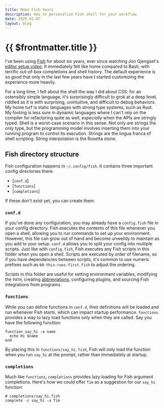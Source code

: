 ```yaml
---
title: Make Fish Yours
description: How to personalize Fish shell for your workflow
date: 2025-01-07
layout: blog
---
```


# {{ $frontmatter.title }}

I've been using [Fish](https://fishshell.com/) for about six years, ever since watching Jon Gjengset's [editor setup video](https://www.youtube.com/watch?v=ycMiMDHopNc). It immediately felt like home compared to Bash, with terrific out-of-box completions and shell history. The default experience is so good that only in the last few years have I started customizing the experience more heavily. 

For a long time, I felt about the shell the way I did about CSS: for an ostensibly simple language, it's surprisingly difficult to grok at a deep level, riddled as it is with surprising, unintuitive, and difficult to debug behaviors. My home turf is static languages with strong type systems, such as Rust. My footing is less sure in dynamic languages where I can't rely on the compiler for refactoring quite as well, *especially* when the APIs are stringly typed. Shell is a worst-case scenario in this sense. Not only are strings the *only* type, but the programming model involves inserting them into your running program to control its execution. Strings are the lingua franca of shell scripting. String interpolation is the Rosetta stone. 

## Fish directory structure

Fish configuration happens in `~/.config/fish`. It contains three important config directories there:

- [`conf.d`]
- [`functions`]
- [`completions`]

If these don't exist yet, you can create them. 

### `conf.d`

If you've done any configuration, you may already have a `config.fish` file in your config directory. Fish executes the contents of this file whenever you open a shell, allowing you to run commands to set up your environment. However, this file can grow out of hand and become unweildy to maintain as you add to your setup. `conf.d` allows you to split your config into multiple scripts. Just like with `config.fish`, Fish executes any Fish scripts in this folder when you open a shell. Scripts are executed by order of filename, so if you have dependencies between scripts, it's common to use numeric prefixes such as `00-this-runs-first.fish` to adjust the ordering. 

Scripts in this folder are useful for setting environment variables, modifying the `PATH`, creating [abbreviations](https://fishshell.com/docs/current/interactive.html#abbreviations), configuring plugins, and sourcing Fish integrations from programs. 

### `functions`

While you can define functions in `conf.d`, their definitions will be loaded and run whenever Fish starts, which can impact startup performance. `functions` provides a way to lazy load functions only when they are called. Say you have the following function:

```fish
function say_hi -a name
  echo Hi $name
end
```

By placing this in `functions/say_hi.fish`, Fish will only load the function when you run `say_hi` at the prompt, rather than immediately at startup. 

### `completions`

Much like `functions`, `completions` provides lazy loading for Fish argument completions. Here's how we could offer `Tim` as a suggestion for our `say_hi` function:

```fish
# completions/say_hi.fish
complete -c say_hi -a Tim
```
